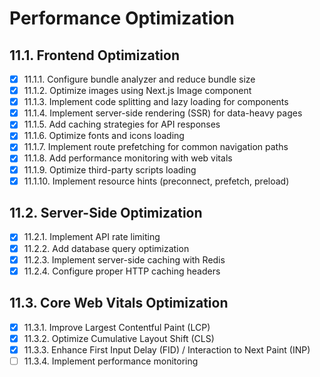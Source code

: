 # Performance Optimization

## 11.1. Frontend Optimization

- [x] 11.1.1. Configure bundle analyzer and reduce bundle size
- [x] 11.1.2. Optimize images using Next.js Image component
- [x] 11.1.3. Implement code splitting and lazy loading for components
- [x] 11.1.4. Implement server-side rendering (SSR) for data-heavy pages
- [x] 11.1.5. Add caching strategies for API responses
- [x] 11.1.6. Optimize fonts and icons loading
- [x] 11.1.7. Implement route prefetching for common navigation paths
- [x] 11.1.8. Add performance monitoring with web vitals
- [x] 11.1.9. Optimize third-party scripts loading
- [x] 11.1.10. Implement resource hints (preconnect, prefetch, preload)

## 11.2. Server-Side Optimization

- [x] 11.2.1. Implement API rate limiting
- [x] 11.2.2. Add database query optimization
- [x] 11.2.3. Implement server-side caching with Redis
- [x] 11.2.4. Configure proper HTTP caching headers

## 11.3. Core Web Vitals Optimization

- [x] 11.3.1. Improve Largest Contentful Paint (LCP)
- [x] 11.3.2. Optimize Cumulative Layout Shift (CLS)
- [x] 11.3.3. Enhance First Input Delay (FID) / Interaction to Next Paint (INP)
- [ ] 11.3.4. Implement performance monitoring 